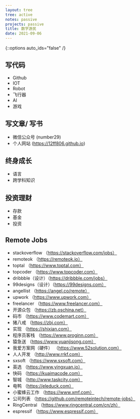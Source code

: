 ```yaml
---
layout: tree
tree: active
notes: passive
projects: passive
title: 数字游民
date: 2021-09-06
---
```



{::options auto_ids="false" /}


## 写代码
* Github
* IOT
* Robot
* 飞行器
* AI
* 游戏

## 写文章/ 写书
* 微信公众号 (number29)
* 个人网站 (https://12ff806.github.io)

## 终身成长
* 语言
* 跨学科知识

## 投资理财
* 存款
* 基金
* 投资

## Remote Jobs
* stackoverflow （https://stackoverflow.com/jobs）
* remoteok （https://remoteok.io）
* toptal （https://www.toptal.com）
* topcoder （https://www.topcoder.com）
* dribbble（设计）（https://dribbble.com/jobs）
* 99designs（设计）（https://99designs.com）
* angellist （https://angel.co/remote）
* upwork （https://www.upwork.com）
* freelancer （https://www.freelancer.com）
* 开源众包 （https://zb.oschina.net）
* 码市 （https://www.codemart.com）
* 猪八戒 （https://zbj.com）
* 实现 （https://shixian.com）
* 程序员客栈 （https://www.proginn.com）
* 猿急送 （https://www.yuanjisong.com）
* 我爱方案网（硬件） （https://www.52solution.com）
* 人人开发 （http://www.rrkf.com）
* sxsoft （https://www.sxsoft.com）
* 英选 （https://www.yingxuan.io）
* 快码 （https://kuaimacode.com）
* 智城 （http://www.taskcity.com）
* 电鸭 （https://eleduck.com）
* 小蜜蜂云工作 （https://www.xmf.com）
* 公司列表 （https://github.com/remoteintech/remote-jobs）
* RingCentral （https://www.ringcentral.com/cn/zh）
* espressif （https://www.espressif.com）

